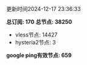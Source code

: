更新时间2024-12-17 23:36:33

**总订阅: 170**
**总节点: 38250**
- vless节点: 14427
- hysteria2节点: 3

**google ping有效节点: 659**
